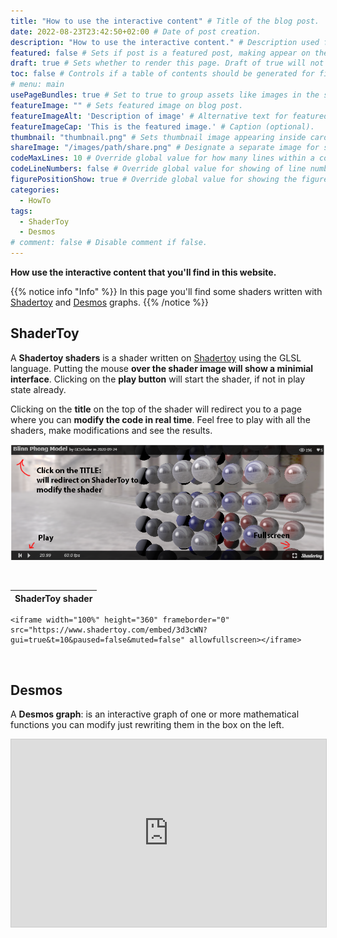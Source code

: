```yaml
---
title: "How to use the interactive content" # Title of the blog post.
date: 2022-08-23T23:42:50+02:00 # Date of post creation.
description: "How to use the interactive content." # Description used for search engine.
featured: false # Sets if post is a featured post, making appear on the home page side bar.
draft: true # Sets whether to render this page. Draft of true will not be rendered.
toc: false # Controls if a table of contents should be generated for first-level links automatically.
# menu: main
usePageBundles: true # Set to true to group assets like images in the same folder as this post.
featureImage: "" # Sets featured image on blog post.
featureImageAlt: 'Description of image' # Alternative text for featured image.
featureImageCap: 'This is the featured image.' # Caption (optional).
thumbnail: "thumbnail.png" # Sets thumbnail image appearing inside card on homepage.
shareImage: "/images/path/share.png" # Designate a separate image for social media sharing.
codeMaxLines: 10 # Override global value for how many lines within a code block before auto-collapsing.
codeLineNumbers: false # Override global value for showing of line numbers within code block.
figurePositionShow: true # Override global value for showing the figure label.
categories:
  - HowTo
tags:
  - ShaderToy
  - Desmos
# comment: false # Disable comment if false.
---
```


**How use the interactive content that you'll find in this website.**

{{% notice info "Info" %}}
In this page you'll find some shaders written with [Shadertoy](https://shadertoy.com/ "ShaderToy") and [Desmos](https://desmos.com/ "Desmos") graphs.
{{% /notice %}}

## ShaderToy

A **Shadertoy shaders** is a shader written on [Shadertoy](https://shadertoy.com/) using the GLSL language. Putting the mouse **over the shader image will show a minimial interface**. 
Clicking on the **play button** will start the shader, if not in play state already. 

Clicking on the **title** on the top of the shader will redirect you to a page 
where you can **modify the code in real time**. Feel free to play with all the shaders, make modifications and see the results.

![Example of the ShaderToy interface](howto-shadertoy.png)

<br />

ShaderToy shader |
--------|
	<iframe width="100%" height="360" frameborder="0" src="https://www.shadertoy.com/embed/3d3cWN?gui=true&t=10&paused=false&muted=false" allowfullscreen></iframe>
	
<br />

## Desmos

A **Desmos graph**: is an interactive graph of one or more mathematical functions you can modify just rewriting them in the box on the left.

<p><iframe src="https://www.desmos.com/calculator/qblbmqu0ln" width="100%" height="300" style="border: 1px solid #ccc" frameborder=0></iframe><p/>